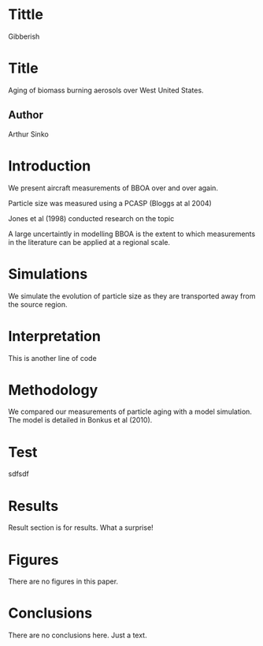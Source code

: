 # Tittle
Gibberish

# Title
Aging of biomass burning aerosols over West United States.

## Author
Arthur Sinko

# Introduction
We present aircraft measurements of BBOA over and over again.

Particle size was measured using a PCASP (Bloggs at al 2004)

Jones et al (1998) conducted research on the topic


A large uncertaintly in modelling BBOA is the extent to which measurements in the literature can be applied at a regional scale.


# Simulations
We simulate the evolution of particle size as they are transported away from the source region.

# Interpretation
This is another line of code


# Methodology
We compared our measurements of particle aging with a model simulation. The model is detailed in Bonkus et al (2010).

# Test
sdfsdf

# Results
Result section is for results. What a surprise!

# Figures
There are no figures in this paper.

# Conclusions
There are no conclusions here. Just a text.
